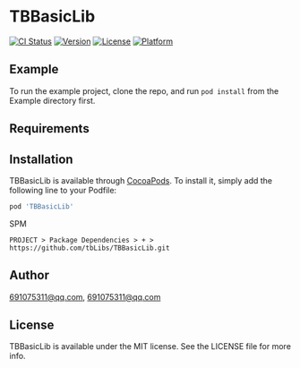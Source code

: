 # TBBasicLib

[![CI Status](https://img.shields.io/travis/691075311@qq.com/TBBasicLib.svg?style=flat)](https://travis-ci.org/691075311@qq.com/TBBasicLib)
[![Version](https://img.shields.io/cocoapods/v/TBBasicLib.svg?style=flat)](https://cocoapods.org/pods/TBBasicLib)
[![License](https://img.shields.io/cocoapods/l/TBBasicLib.svg?style=flat)](https://cocoapods.org/pods/TBBasicLib)
[![Platform](https://img.shields.io/cocoapods/p/TBBasicLib.svg?style=flat)](https://cocoapods.org/pods/TBBasicLib)

## Example

To run the example project, clone the repo, and run `pod install` from the Example directory first.

## Requirements

## Installation

TBBasicLib is available through [CocoaPods](https://cocoapods.org). To install
it, simply add the following line to your Podfile:

```ruby
pod 'TBBasicLib'
```
SPM

`PROJECT > Package Dependencies > + > https://github.com/tbLibs/TBBasicLib.git`

## Author

691075311@qq.com, 691075311@qq.com

## License

TBBasicLib is available under the MIT license. See the LICENSE file for more info.
